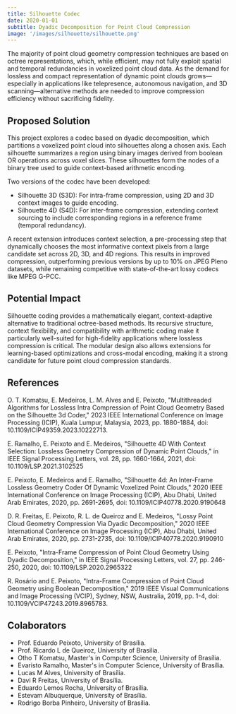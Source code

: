 ```yaml
---
title: Silhouette Codec
date: 2020-01-01
subtitle: Dyadic Decomposition for Point Cloud Compression
image: '/images/silhouette/silhouette.png'
---
```


The majority of point cloud geometry compression techniques are based on octree representations, which, while efficient, may not fully exploit spatial and temporal redundancies in voxelized point cloud data.
As the demand for lossless and compact representation of dynamic point clouds grows—especially in applications like telepresence, autonomous navigation, and 3D scanning—alternative methods are needed to improve compression efficiency without sacrificing fidelity.

<h2>Proposed Solution</h2>

This project explores a codec based on dyadic decomposition, which partitions a voxelized point cloud into silhouettes along a chosen axis.
Each silhouette summarizes a region using binary images derived from boolean OR operations across voxel slices.
These silhouettes form the nodes of a binary tree used to guide context-based arithmetic encoding.

Two versions of the codec have been developed:

- Silhouette 3D (S3D): For intra-frame compression, using 2D and 3D context images to guide encoding.
- Silhouette 4D (S4D): For inter-frame compression, extending context sourcing to include corresponding regions in a reference frame (temporal redundancy).

A recent extension introduces context selection, a pre-processing step that dynamically chooses the most informative context pixels from a large candidate set across 2D, 3D, and 4D regions.
This results in improved compression, outperforming previous versions by up to 10% on JPEG Pleno datasets, while remaining competitive with state-of-the-art lossy codecs like MPEG G-PCC.

<h2>Potential Impact</h2>

Silhouette coding provides a mathematically elegant, context-adaptive alternative to traditional octree-based methods.
Its recursive structure, context flexibility, and compatibility with arithmetic coding make it particularly well-suited for high-fidelity applications where lossless compression is critical.
The modular design also allows extensions for learning-based optimizations and cross-modal encoding, making it a strong candidate for future point cloud compression standards.

<h2>References</h2>

O. T. Komatsu, E. Medeiros, L. M. Alves and E. Peixoto, "Multithreaded Algorithms for Lossless Intra Compression of Point Cloud Geometry Based on the Silhouette 3d Coder," 2023 IEEE International Conference on Image Processing (ICIP), Kuala Lumpur, Malaysia, 2023, pp. 1880-1884, doi: 10.1109/ICIP49359.2023.10222713.

E. Ramalho, E. Peixoto and E. Medeiros, "Silhouette 4D With Context Selection: Lossless Geometry Compression of Dynamic Point Clouds," in IEEE Signal Processing Letters, vol. 28, pp. 1660-1664, 2021, doi: 10.1109/LSP.2021.3102525

E. Peixoto, E. Medeiros and E. Ramalho, "Silhouette 4d: An Inter-Frame Lossless Geometry Coder Of Dynamic Voxelized Point Clouds," 2020 IEEE International Conference on Image Processing (ICIP), Abu Dhabi, United Arab Emirates, 2020, pp. 2691-2695, doi: 10.1109/ICIP40778.2020.9190648

D. R. Freitas, E. Peixoto, R. L. de Queiroz and E. Medeiros, "Lossy Point Cloud Geometry Compression Via Dyadic Decomposition," 2020 IEEE International Conference on Image Processing (ICIP), Abu Dhabi, United Arab Emirates, 2020, pp. 2731-2735, doi: 10.1109/ICIP40778.2020.9190910

E. Peixoto, "Intra-Frame Compression of Point Cloud Geometry Using Dyadic Decomposition," in IEEE Signal Processing Letters, vol. 27, pp. 246-250, 2020, doi: 10.1109/LSP.2020.2965322

R. Rosário and E. Peixoto, "Intra-Frame Compression of Point Cloud Geometry using Boolean Decomposition," 2019 IEEE Visual Communications and Image Processing (VCIP), Sydney, NSW, Australia, 2019, pp. 1-4, doi: 10.1109/VCIP47243.2019.8965783.

<h2>Colaborators</h2>

- Prof. Eduardo Peixoto, University of Brasília.
- Prof. Ricardo L de Queiroz, University of Brasilia.
- Otho T Komatsu, Master's in Computer Science, University of Brasília.
- Evaristo Ramalho, Master's in Computer Science, University of Brasília.
- Lucas M Alves, University of Brasília.
- Davi R Freitas, University of Brasília.
- Eduardo Lemos Rocha, University of Brasília.
- Estevam Albuquerque, University of Brasília.
- Rodrigo Borba Pinheiro, University of Brasília.
